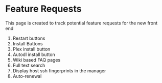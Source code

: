 # Feature Requests

This page is created to track potential feature requests for the new front end

1. Restart buttons
1. Install Buttons
  2. Plex install button
  3. Autodl install button
4. Wiki based FAQ pages
  1. Full text search
5. Display host ssh fingerprints in the manager
6. Auto-renewal

